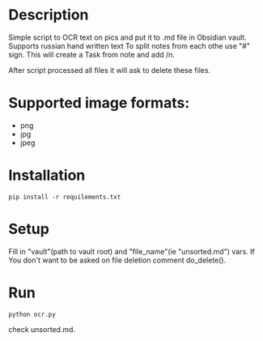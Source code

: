 # Description
Simple script to OCR text on pics and put it to .md file in Obsidian vault.
Supports russian hand written text
To split notes from each othe use "#" sign. This will create a Task from note and add /n.

After script processed all files it will ask to delete these files.

# Supported image formats:
- png
- jpg
- jpeg

# Installation
```
pip install -r requilements.txt
```

# Setup
Fill in "vault"(path to vault root) and "file_name"(ie "unsorted.md") vars.
If You don't want to be asked on file deletion comment do_delete().
# Run 

```
python ocr.py
```
check unsorted.md.
